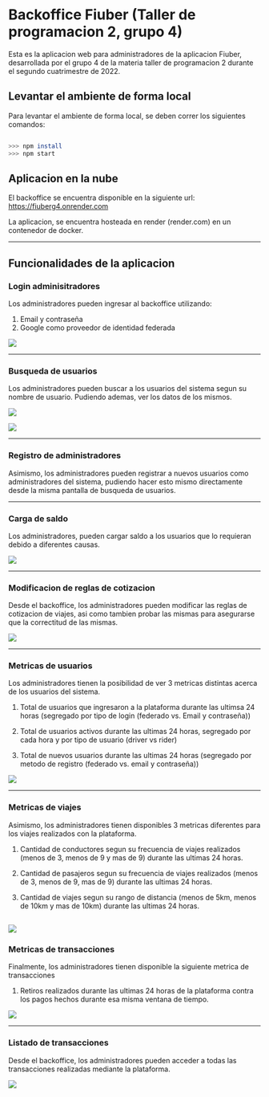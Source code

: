 # Backoffice Fiuber (Taller de programacion 2, grupo 4)

Esta es la aplicacion web para administradores de la aplicacion Fiuber, desarrollada por el grupo 4 de la materia taller de programacion 2 durante el segundo cuatrimestre de 2022.

## Levantar el ambiente de forma local

Para levantar el ambiente de forma local, se deben correr los siguientes comandos:

```bash

>>> npm install
>>> npm start

```

## Aplicacion en la nube

El backoffice se encuentra disponible en la siguiente url: https://fiuberg4.onrender.com

La aplicacion, se encuentra hosteada en render (render.com) en un contenedor de docker.

---

## Funcionalidades de la aplicacion


### Login adminisitradores

Los administradores pueden ingresar al backoffice utilizando:

1. Email y contraseña
2. Google como proveedor de identidad federada

![](./readmeImages/Screenshot%20from%202022-12-07%2014-58-59.png)

---

### Busqueda de usuarios

Los administradores pueden buscar a los usuarios del sistema segun su nombre de usuario. Pudiendo ademas, ver los datos de los mismos.

![](./readmeImages/Screenshot%20from%202022-12-07%2015-03-28.png)

![](./readmeImages/Screenshot%20from%202022-12-07%2015-05-25.png)

---

### Registro de administradores

Asimismo, los administradores pueden registrar a nuevos usuarios como administradores del sistema, pudiendo hacer esto mismo directamente desde la misma pantalla de busqueda de usuarios.

---

### Carga de saldo

Los administradores, pueden cargar saldo a los usuarios que lo requieran debido a diferentes causas.

![](./readmeImages/Screenshot%20from%202022-12-07%2015-08-44.png)

---

### Modificacion de reglas de cotizacion

Desde el backoffice, los administradores pueden modificar las reglas de cotizacion de viajes, asi como tambien probar las mismas para asegurarse que la correctitud de las mismas.

![](./readmeImages/Screenshot%20from%202022-12-07%2015-11-16.png)

---

### Metricas de usuarios

Los administradores tienen la posibilidad de ver 3 metricas distintas acerca de los usuarios del sistema.

1. Total de usuarios que ingresaron a la plataforma durante las ultimsa 24 horas (segregado por tipo de login (federado vs. Email y contraseña))

2. Total de usuarios activos durante las ultimas 24 horas, segregado por cada hora y por tipo de usuario (driver vs rider)

3. Total de nuevos usuarios durante las ultimas 24 horas (segregado por metodo de registro (federado vs. email y contraseña))

![](./readmeImages/Screenshot%20from%202022-12-14%2014-56-20.png)

---

### Metricas de viajes

Asimismo, los administradores tienen disponibles 3 metricas diferentes para los viajes realizados con la plataforma.

1. Cantidad de conductores segun su frecuencia de viajes realizados (menos de 3, menos de 9 y mas de 9) durante las ultimas 24 horas.

2. Cantidad de pasajeros segun su frecuencia de viajes realizados (menos de 3, menos de 9, mas de 9) durante las ultimas 24 horas.

3. Cantidad de viajes segun su rango de distancia (menos de 5km, menos de 10km y mas de 10km) durante las ultimas 24 horas.

![](./readmeImages/Screenshot%20from%202022-12-14%2014-56-25.png)
---

### Metricas de transacciones

Finalmente, los administradores tienen disponible la siguiente metrica de transacciones

1. Retiros realizados durante las ultimas 24 horas de la plataforma contra los pagos hechos durante esa misma ventana de tiempo.

![](./readmeImages/Screenshot%20from%202022-12-14%2014-56-31.png)

---

### Listado de transacciones

Desde el backoffice, los administradores pueden acceder a todas las transacciones realizadas mediante la plataforma. 

![](./readmeImages/Screenshot%20from%202022-12-07%2015-19-06.png)